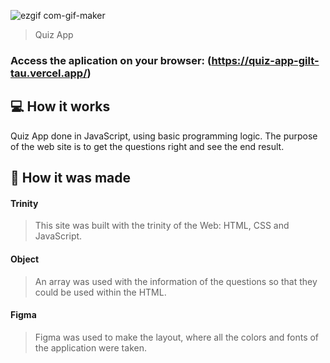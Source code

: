 ![ezgif com-gif-maker](https://user-images.githubusercontent.com/86019173/153021003-9b728695-9229-4e90-979f-e8f3fb078d81.gif)

> Quiz App

### Access the aplication on your browser: (https://quiz-app-gilt-tau.vercel.app/)

## 💻 How it works

Quiz App done in JavaScript, using basic programming logic. The purpose of the web site is to get the questions right and see the end result.

## 🚀 How it was made

#### Trinity
> This site was built with the trinity of the Web: HTML, CSS and JavaScript.

#### Object
> An array was used with the information of the questions so that they could be used within the HTML.

#### Figma
> Figma was used to make the layout, where all the colors and fonts of the application were taken.
